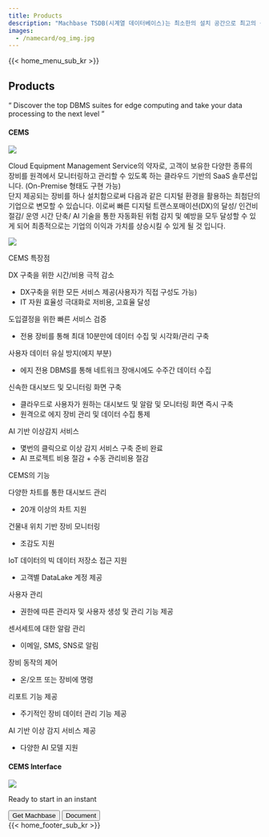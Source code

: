 ```yaml
---
title: Products
description: "Machbase TSDB(시계열 데이터베이스)는 최소한의 설치 공간으로 최고의 성능을 구현하는 세계에서 가장 빠른 시계열 데이터베이스입니다. 글로벌 성능 평가 기관인 TPC(Transaction Processing Performance Council)가 주관하는 성능 평가에서 2019년부터 'TPCx-IoT' 분야 1위를 차지하며 이 분야 국제 표준으로 등재되어 있습니다."
images:
  - /namecard/og_img.jpg
---
```


<head>
  <link rel="stylesheet" type="text/css" href="../css/common.css" />
  <link rel="stylesheet" type="text/css" href="../css/style.css" />
</head>
<body>
 {{< home_menu_sub_kr >}}
  <section class="product_sction0 section0">
    <div>
      <h2 class="sub_page_title">Products</h2>
      <p class="sub_page_titletext">
        “ Discover the top DBMS suites for edge computing and take your data
        processing to the next level ”
      </p>
    </div>
  </section>
  <div class="product-inner">
  <section class="section2 main_section2">
    <div>
      <h4 class="sub_title company-margin-top">CEMS</h4>
      <div class="bar"><img src="../img/bar.png" /></div>
    </div>
    <div class="product-sub-titlebox">
      <div>
        <p class="product-sub-title-text">       
          Cloud Equipment Management Service의 약자로, 고객이 보유한 다양한 종류의 장비를 원격에서 모니터링하고 관리할 수 있도록 하는 클라우드 기반의 SaaS 솔루션입니다.
          (On-Premise 형태도 구현 가능)<br>
          단지 제공되는 장비를 하나 설치함으로써 다음과 같은 디지털 환경을 활용하는 최첨단의 기업으로 변모할 수 있습니다.
          이로써 빠른 디지털 트랜스포매이션(DX)의 달성/ 인건비 절감/ 운영 시간 단축/ AI 기술을 통한 자동화된 위험 감지 및 예방을 모두 달성할 수 있게 되어 최종적으로는 기업의 이익과 가치를 상승시킬 수 있게 될 것 입니다. 
        </p>
      </div>
    </div>
  </section>
  <section class="neo_scroll_map_wrap">
    <div class="neo_scroll_map">
      <div ref="scrollLeft" class="cems_scroll_left">
        <div class="neo_scroll"><img src="../img/cems.png" /></div>
      </div>
      <div class="neo_scroll_right">
        <div class="neo_scorll_box_wrap">
          <div class="classic_sub_wrap">
            <div class="classic_sub">
              <div class="scroll-title-wrap">
                <p>CEMS 특장점</p>
              </div>
              <div class="scroll-contents-wrap">
              </div>
              <div class="scroll-sub-title-wrap">
                <p class="scroll-sub-text">DX 구축을 위한 시간/비용 극적 감소</p>
                <ul>
                  <li>
                    DX구축을 위한 모든 서비스 제공(사용자가 직접 구성도 가능)
                  </li>
                  <li>IT 자원 효율성 극대화로 저비용, 고효율 달성</li>
                </ul>
                <p class="scroll-sub-text">도입결정을 위한 빠른 서비스 검증</p>
                <ul>
                  <li>
                    전용 장비를 통해 최대 10분만에 데이터 수집 및 시각화/관리 구축
                  </li>
                </ul>
                <p class="scroll-sub-text">사용자 데이터 유실 방지(에지 부분)</p>
                <ul>
                  <li>에지 전용 DBMS를 통해 네트워크 장애시에도 수주간 데이터 수집</li>
                </ul>
                   <p class="scroll-sub-text">신속한 대시보드 및 모니터링 화면 구축</p>
                <ul>
                  <li>클라우드로 사용자가 원하는 대시보드 및 알람 및 모니터링 화면 즉시 구축</li>
                  <li>원격으로 에지 장비 관리 및 데이터 수집 통제</li>
                </ul>
                         <p class="scroll-sub-text">AI 기반 이상감지 서비스</p>
                <ul>
                  <li>몇번의 클릭으로 이상 감지 서비스 구축 준비 완료</li>
                  <li>AI 프로젝트 비용 절감 + 수동 관리비용 절감</li>
                </ul>
              </div>
            </div>
          </div>
          <div ref="classicSubWrapRef" class="neo_sub_wrap" id="scroll1">
            <div class="neo_sub product-link-bottom">
              <div class="scroll-title-wrap">
                <p>CEMS의 기능</p>
              </div>
              <div class="scroll-sub-title-wrap">
                <p class="scroll-sub-text">다양한 차트를 통한 대시보드 관리</p>
                <ul>
                  <li>
                    20개 이상의 차트 지원
                  </li>
                </ul>
                <p class="scroll-sub-text">건물내 위치 기반 장비 모니터링</p>
                <ul>
                  <li>
                    조감도 지원
                  </li>
                </ul>
                <p class="scroll-sub-text">IoT 데이터의 빅 데이터 저장소 접근 지원</p>
                <ul>
                  <li>고객별 DataLake 계정 제공</li>
                </ul>
                   <p class="scroll-sub-text">사용자 관리</p>
                <ul>
                  <li>권한에 따른 관리자 및 사용자 생성 및 관리 기능 제공</li>
                </ul>
                <p class="scroll-sub-text">센서세트에 대한 알람 관리</p>
                <ul>
                  <li>이메일, SMS, SNS로 알림</li>
                </ul>
                <p class="scroll-sub-text">장비 동작의 제어</p>
                <ul>
                  <li>온/오프 또는 장비에 명령</li>
                </ul>
                <p class="scroll-sub-text">리포트 기능 제공</p>
                <ul>
                  <li>주기적인 장비 데이터 관리 기능 제공</li>
                </ul>
                <p class="scroll-sub-text">AI 기반 이상 감지 서비스 제공</p>
                <ul>
                  <li>다양한 AI 모델 지원</li>
                </ul>
              </div>
            </div>
          </div>
        </div>
      </div>
    </div>
  </section>
  </div>
  <section>
    <h4 class="sub_title company-margin-top">CEMS Interface</h4>
    <div class="bar"><img src="../img/bar.png" /></div>
    <div class="neo_interface_wrap">
      <img class="neo_interface" src="../img/cems_interface.JPG" alt="" />
    </div>
  </section>
  <section>
    <div class="next-navi_wrap">
      <div class="next-navi">
        <div class="next-navi-wrap">
          <div class="next-navi-text-wrap">
            <p class="next-navi-text">Ready to start in an instant</p>
          </div>
          <div class="next-navi-btn-wrap">
            <button
              onclick="location.href='/kr/home/download'"
              class="next-navi-btn"
            >
              Get Machbase
            </button>
            <a href="https://machbase.com/neo"
              ><button class="next-navi-btn">Document</button></a
            >
          </div>
        </div>
      </div>
    </div>
  </section>
</body>
{{< home_footer_sub_kr >}}
<script>
  //change lang
  let language;
  let storageData = sessionStorage.getItem("lang");
  if (storageData) {
    language = storageData;
  } else {
    var userLang = navigator.language || navigator.userLanguage;
    if (userLang === "ko") {
      sessionStorage.setItem("lang", userLang);
      language = "kr";
    } else {
      sessionStorage.setItem("lang", "en");
      language = "en";
      let locationPath = location.pathname.split("/");
      locationPath.splice(1, 1);
      location.href = location.origin + locationPath.join("/");
    }
  }
</script>
